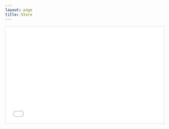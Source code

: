 ```yaml
---
layout: page
title: Store
---
```


<iframe style="height: 22em; border: 1px solid #E6E6E6;" width="100%" src="{{site.braintree}}"></iframe>

